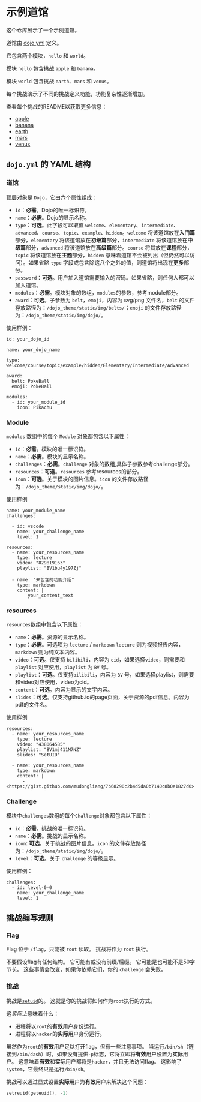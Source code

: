 # 示例道馆

这个仓库展示了一个示例道馆。

道馆由 [dojo.yml](./dojo.yml) 定义。

它包含两个模块，`hello` 和 `world`。

模块 `hello` 包含挑战 `apple` 和 `banana`。

模块 `world` 包含挑战 `earth`、`mars` 和 `venus`。

每个挑战演示了不同的挑战定义功能，功能复杂性逐渐增加。

查看每个挑战的README以获取更多信息：
- [apple](./hello/apple)
- [banana](./hello/banana)
- [earth](./world/earth)
- [mars](./world/mars)
- [venus](./world/venus)

## `dojo.yml` 的 YAML 结构

### 道馆

顶层对象是 `Dojo`，它由六个属性组成：

- `id`：**必需**。Dojo的唯一标识符。
- `name`：**必需**。Dojo的显示名称。
- `type`：**可选**。此字段可以取值 `welcome`、`elementary`、`intermediate`、`advanced`、`course`、`topic`、`example`、`hidden`。`welcome` 将该道馆放在**入门篇**部分，`elementary` 将该道馆放在**初级篇**部分，`intermediate` 将该道馆放在**中级篇**部分，`advanced` 将该道馆放在**高级篇**部分。`course` 将其放在**课程**部分，`topic` 将该道馆放在**主题**部分，`hidden` 意味着道馆不会被列出（但仍然可以访问）。如果省略 `type` 字段或包含除这八个之外的值，则道馆将出现在**更多**部分。
- `password`：**可选**。用户加入道馆需要输入的密码。如果省略，则任何人都可以加入道馆。
- `modules`：**必需**。模块对象的数组，`modules`的参数，参考module部分。
- `award`：**可选**。子参数为 `belt`，`emoji`，内容为 svg/png 文件名，`belt` 的文件存放路径为：`/dojo_theme/static/img/belts/`；`emoji` 的文件存放路径为：`/dojo_theme/static/img/dojo/`。

使用样例：
```
id: your_dojo_id

name: your_dojo_name

type: welcome/course/topic/example/hidden/Elementary/Intermediate/Advanced

award:
  belt: PokeBall
  emoji: PokeBall

modules:
  - id: your_module_id
    icon: Pikachu
```

### Module

`modules` 数组中的每个 `Module` 对象都包含以下属性：

- `id`：**必需**。模块的唯一标识符。
- `name`：**必需**。模块的显示名称。
- `challenges`：**必需**。`challenge` 对象的数组,具体子参数参考challenge部分。
- `resources`：**可选**。`resources` 参考resources的部分。
- `icon`：**可选**。关于模块的图片信息。`icon` 的文件存放路径为：`/dojo_theme/static/img/dojo/`。

使用样例
```
name: your_module_name
challenges:

  - id: vscode
    name: your_challenge_name
    level: 1

resources:
  - name: your_resources_name
    type: lecture
    video: "829819163"
    playlist: "BV1bu4y197Zj"
  
  - name: "未包含的功能介绍"
    type: markdown
    content: |
        your_content_text
```

### resources

`resources`数组中包含以下属性：

- `name`：**必需**。资源的显示名称。
- `type`：**必需**。可选项为 `lecture` / `markdown` `lecture` 则为视频报告内容，`markdown` 则为纯文本内容。
- `video`：**可选**。仅支持 `bilibili`，内容为 `cid`，如果选择`video`，则需要和 `playlist` 对应使用，`playlist` 为 `BV` 号。
- `playlist`：**可选**。仅支持`bilibili`，内容为 `BV` 号，如果选择playlist，则需要和video对应使用，video为cid。
- `content`：**可选**。内容为显示的文字内容。
- `slides`：**可选**。仅支持github.io的page页面，关于资源的pdf信息。内容为pdf的文件名。

使用样例
```
resources:
  - name: your_resources_name
    type: lecture
    video: "438064585"
    playlist: "BV1mj411M7NZ"
    slides: "SetUID"

  - name: your_resources_name
    type: markdown
    content: |
      - <https://gist.github.com/mudongliang/7b68290c2b4d5da0b7140c8b0e1827d0>

```

### Challenge

模块中`challenges`数组的每个`Challenge`对象都包含以下属性：

- `id`：**必需**。挑战的唯一标识符。
- `name`：**必需**。挑战的显示名称。
- `icon`: **可选**。关于挑战的图片信息。`icon` 的文件存放路径为：`/dojo_theme/static/img/dojo/`。
- `level`：**可选**。关于 `challenge` 的等级显示。

使用样例：
```
challenges:
  - id: level-0-0
    name: your_challenge_name
    level: 1
```
## 挑战编写规则

### Flag

Flag 位于 `/flag`，只能被 `root` 读取。
挑战将作为 `root` 执行。

不要假设flag有任何结构。
它可能有或没有前缀/后缀。
它可能是也可能不是50字节长。
这些事情会改变，如果你依赖它们，你的 `challenge` 会失败。

### 挑战

挑战是[`setuid`](https://en.wikipedia.org/wiki/Setuid)的。
这就是你的挑战将如何作为`root`执行的方式。

这*实际上*意味着什么：
- 进程将以`root`的**有效**用户身份运行。
- 进程将以`hacker`的**实际**用户身份运行。

虽然作为`root`的**有效**用户足以打开flag，但有一些注意事项。
当运行`/bin/sh`（链接到`/bin/dash`）时，如果没有提供`-p`标志，它将立即将**有效**用户设置为**实际**用户。
这意味着**有效**和**实际**用户都将是`hacker`，并且无法访问flag。
这影响了`system`，它最终只是运行`/bin/sh`。

挑战可以通过显式设置**实际**用户为**有效**用户来解决这个问题：

```c
setreuid(geteuid(), -1)
```